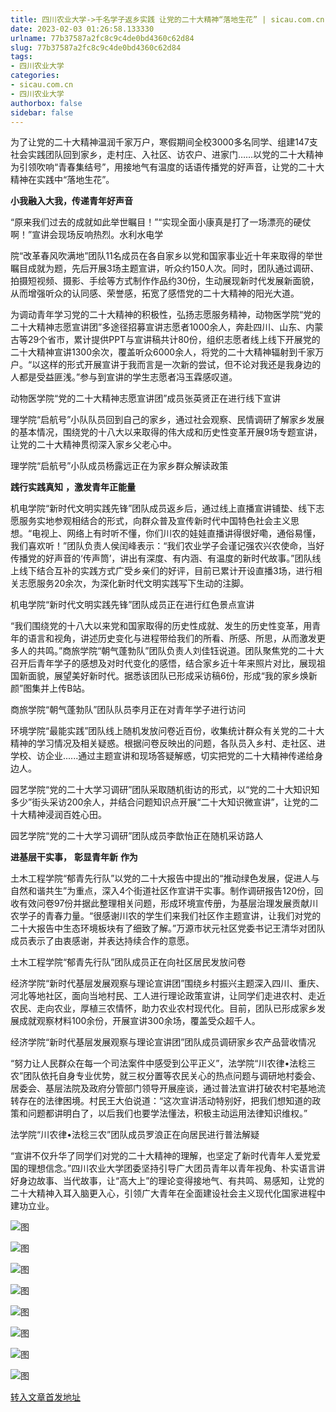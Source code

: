 ```yaml
---
title: 四川农业大学->千名学子返乡实践 让党的二十大精神“落地生花” | sicau.com.cn
date: 2023-02-03 01:26:58.133330
urlname: 77b37587a2fc8c9c4de0bd4360c62d84
slug: 77b37587a2fc8c9c4de0bd4360c62d84
tags: 
- 四川农业大学
categories:
- sicau.com.cn
- 四川农业大学
authorbox: false
sidebar: false
---
```

为了让党的二十大精神温润千家万户，寒假期间全校3000多名同学、组建147支社会实践团队回到家乡，走村庄、入社区、访农户、进家门……以党的二十大精神为引领吹响“青春集结号”，用接地气有温度的话语传播党的好声音，让党的二十大精神在实践中“落地生花”。

**小我融入大我，传递青年好声音**

“原来我们过去的成就如此举世瞩目！”“实现全面小康真是打了一场漂亮的硬仗啊！”宣讲会现场反响热烈。水利水电学
<!--more-->
院“改革春风吹满地”团队11名成员在各自家乡以党和国家事业近十年来取得的举世瞩目成就为题，先后开展3场主题宣讲，听众约150人次。同时，团队通过调研、拍摄短视频、摄影、手绘等方式制作作品约30份，生动展现新时代发展新面貌，从而增强听众的认同感、荣誉感，拓宽了感悟党的二十大精神的阳光大道。

为调动青年学习党的二十大精神的积极性，弘扬志愿服务精神，动物医学院“党的二十大精神志愿宣讲团”多途径招募宣讲志愿者1000余人，奔赴四川、山东、内蒙古等29个省市，累计提供PPT与宣讲稿共计80份，组织志愿者线上线下开展党的二十大精神宣讲1300余次，覆盖听众6000余人，将党的二十大精神辐射到千家万户。“以这样的形式开展宣讲于我而言是一次新的尝试，但不论对我还是我身边的人都是受益匪浅。”参与到宣讲的学生志愿者冯玉霖感叹道。  

动物医学院“党的二十大精神志愿宣讲团”成员张英贤正在进行线下宣讲

理学院“启航号”小队队员回到自己的家乡，通过社会观察、民情调研了解家乡发展的基本情况，围绕党的十八大以来取得的伟大成和历史性变革开展9场专题宣讲，让党的二十大精神贯彻深入家乡父老心中。  

理学院“启航号”小队成员杨露远正在为家乡群众解读政策

**践行实践真知** **，激发青年正能量**

机电学院“新时代文明实践先锋”团队成员返乡后，通过线上直播宣讲铺垫、线下志愿服务实地参观相结合的形式，向群众普及宣传新时代中国特色社会主义思想。“电视上、网络上有时听不懂，你们川农的娃娃直播讲得很好嘞，通俗易懂，我们喜欢听！”团队负责人侯闰峰表示：“我们农业学子会谨记强农兴农使命，当好传播党的好声音的‘传声筒’，讲出有深度、有内涵、有温度的新时代故事。”团队线上线下结合互补的实践方式广受乡亲们的好评，目前已累计开设直播3场，进行相关志愿服务20余次，为深化新时代文明实践写下生动的注脚。  

机电学院“新时代文明实践先锋”团队成员正在进行红色景点宣讲

“我们围绕党的十八大以来党和国家取得的历史性成就、发生的历史性变革，用青年的语言和视角，讲述历史变化与进程带给我们的所看、所感、所思，从而激发更多人的共鸣。”商旅学院“朝气蓬勃队”团队负责人刘佳钰说道。团队聚焦党的二十大召开后青年学子的感想及对时代变化的感悟，结合家乡近十年来照片对比，展现祖国新面貌，展望美好新时代。据悉该团队已形成采访稿6份，形成“我的家乡焕新颜”图集并上传B站。  

商旅学院“朝气蓬勃队”团队队员李月正在对青年学子进行访问

环境学院“最能实践”团队线上随机发放问卷近百份，收集统计群众有关党的二十大精神的学习情况及相关疑惑。根据问卷反映出的问题，各队员入乡村、走社区、进学校、访企业......通过主题宣讲和现场答疑解惑，切实把党的二十大精神传递给身边人。

园艺学院“党的二十大学习调研”团队采取随机街访的形式，以“党的二十大知识知多少”街头采访200余人，并结合问题知识点开展“二十大知识微宣讲”，让党的二十大精神浸润百姓心田。  

园艺学院“党的二十大学习调研”团队成员李歆怡正在随机采访路人

**进基层干实事，** **彰显青年新** **作为**

土木工程学院“郁青先行队”以党的二十大报告中提出的“推动绿色发展，促进人与自然和谐共生”为重点，深入4个街道社区作宣讲干实事。制作调研报告120份，回收有效问卷97份并据此整理相关问题，形成环境宣传册，为基层治理发展贡献川农学子的青春力量。“很感谢川农的学生们来我们社区作主题宣讲，让我们对党的二十大报告中生态环境板块有了细致了解。”万源市状元社区党委书记王清华对团队成员表示了由衷感谢，并表达持续合作的意愿。  

土木工程学院“郁青先行队”团队成员正在向社区居民发放问卷

经济学院“新时代基层发展观察与理论宣讲团”围绕乡村振兴主题深入四川、重庆、河北等地社区，面向当地村民、工人进行理论政策宣讲，让同学们走进农村、走近农民、走向农业，厚植三农情怀，助力农业农村现代化。目前，团队已形成家乡发展成就观察材料100余份，开展宣讲300余场，覆盖受众超千人。

经济学院“新时代基层发展观察与理论宣讲团”团队成员调研家乡农产品营收情况  

“努力让人民群众在每一个司法案件中感受到公平正义”，法学院“川农律•法稔三农”团队依托自身专业优势，就三权分置等农民关心的热点问题与调研地村委会、居委会、基层法院及政府分管部门领导开展座谈，通过普法宣讲打破农村宅基地流转存在的法律困境。村民王大伯说道：“这次宣讲活动特别好，把我们想知道的政策和问题都讲明白了，以后我们也要学法懂法，积极主动运用法律知识维权。”  

法学院“川农律•法稔三农”团队成员罗浪正在向居民进行普法解疑

“宣讲不仅升华了同学们对党的二十大精神的理解，也坚定了新时代青年人爱党爱国的理想信念。”四川农业大学团委坚持引导广大团员青年以青年视角、朴实语言讲好身边故事、当代故事，让“高大上”的理论变得接地气、有共鸣、易感知，让党的二十大精神入耳入脑更入心，引领广大青年在全面建设社会主义现代化国家进程中建功立业。

![图](https://news.sicau.edu.cn/__local/0/A5/4C/A4C00CEC74E2098FA47C0A25196_05C221BF_EB371.png)

![图](https://news.sicau.edu.cn/__local/2/09/6C/EF72DC8572B3E11FF9F234EBBD5_3A5C2403_D9766.png)

![图](https://news.sicau.edu.cn/__local/2/8C/D9/8D433B9FC51C9D55C7F33785ECD_884E5C50_9A51F.png)

![图](https://news.sicau.edu.cn/__local/5/53/6D/8327D1C333031FC7CFE5959466D_E0AD3D0E_C0FAB.png)

![图](https://news.sicau.edu.cn/__local/A/4C/4A/42AE06DDCA15352CA04EDC3D2E6_9D948306_33E8C.png)

![图](https://news.sicau.edu.cn/__local/6/84/BB/46C3CB16BBE94295961E84D281A_CFAF0776_A3F5C.png)

![图](https://news.sicau.edu.cn/__local/4/55/9C/4D77DB4A666D302529C5101BAB8_C18489DF_7237E.png)

![图](https://news.sicau.edu.cn/__local/B/AE/B3/8A5DC427D7BB893F378B955C26E_0E1F7690_3BD9F.png)

[转入文章首发地址](https://news.sicau.edu.cn/info/1078/70928.htm)